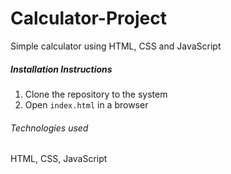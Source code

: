 # Calculator-Project
 Simple calculator using HTML, CSS and JavaScript
 
##### Installation Instructions
 1. Clone the repository to the system
 2. Open `index.html` in a browser
 
 ###### Technologies used
 HTML, CSS, JavaScript
